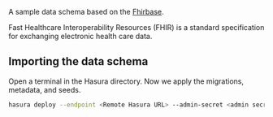 A sample data schema based on the [Fhirbase](https://github.com/fhirbase/fhirbase).

Fast Healthcare Interoperability Resources (FHIR) is a standard specification for exchanging electronic health care data.

## Importing the data schema

Open a terminal in the Hasura directory. Now we apply the migrations, metadata, and seeds.

```bash
hasura deploy --endpoint <Remote Hasura URL> --admin-secret <admin secret> --database-name default
```
